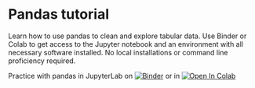 # Pandas tutorial

Learn how to use pandas to clean and explore tabular data.  Use Binder or Colab to get access to the Jupyter notebook and an environment with all necessary software installed.  No local installations or command line proficiency required.

Practice with pandas in JupyterLab on [![Binder](http://mybinder.org/badge_logo.svg)](http://mybinder.org/v2/gh/bballew/pandas_tutorial/master?urlpath=lab) or in [![Open In Colab](https://colab.research.google.com/assets/colab-badge.svg)](https://colab.research.google.com/github/bballew/pandas_tutorial/blob/master/Data_science_workshop_blank.ipynb)
